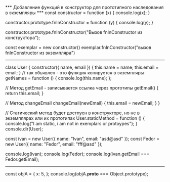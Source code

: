 
*** Добавление функций в конструктор для прототипного наследования в экземпляры ***
const constructor = function (x) {
    console.log(x);
}

constructor.prototype.fnInConstructor = function (y) {
    console.log(y);
}

constructor.prototype.fnInConstructor("Вызов fnInConstructor из конструктора");

const exemplar = new constructor()
exemplar.fnInConstructor("вызов fnInConstructor из экземпляра")
___________________________________________
class User {
  constructor({ name, email }) {
    this.name = name;
    this.email = email;
  }
  // так обьявлен - это функция копируется в экземпляры
  getNames = function () {
    console.log(this.name);
  };

  // Метод getEmail - записывается ссылка через прототипы
  getEmail() {
    return this.email;
  }

  // Метод changeEmail
  changeEmail(newEmail) {
    this.email = newEmail;
  }
}

// Статический метод будет достпуен в конструкторе, но не в экземплярах или их прототипах
User.staticMethod = function () {
    console.log("I am static, i am not in exemplars or protoypes");
}
 console.dir(User);


const ivan = new User({ name: "Ivan", email: "asd@asd" });
const Fedor = new User({ name: "Fedor", email: "fff@asd" });

console.log(ivan);
console.log(Fedor);
console.log(ivan.getEmail === Fedor.getEmail);



_________________________________________
const objA = {
    x: 5,
};
console.log(objA.__proto__ === Object.prototype);



